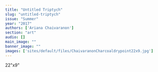 ```yaml
---
title: "Untitled Triptych"
slug: "untitled-triptych"
issue: "Summer"
year: "2017"
authors: ['Ariana Chaivaranon']
section: "art"
audio: []
main_image: ""
banner_image: ""
images: ['sites/default/files/ChaivaranonCharcoaldrypoint22x9.jpg']
---
```

22"x9"

